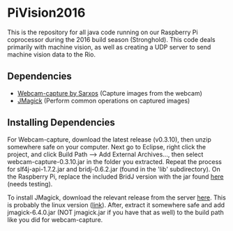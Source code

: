 # PiVision2016

This is the repository for all java code running on our Raspberry Pi coprocessor during the 2016 build season (Stronghold). This code deals primarily with machine vision, as well as creating a UDP server to send machine vision data to the Rio.

## Dependencies

* [Webcam-capture by Sarxos](https://github.com/sarxos/webcam-capture) (Capture images from the webcam)
* [JMagick](http://www.jmagick.org/6.4.0/) (Perform common operations on captured images)

## Installing Dependencies

For Webcam-capture, download the latest release (v0.3.10), then unzip somewhere safe on your computer. Next go to Eclipse, right click the project, and click Build Path --> Add External Archives..., then select webcam-capture-0.3.10.jar in the folder you extracted. Repeat the process for slf4j-api-1.7.2.jar and bridj-0.6.2.jar (found in the 'lib' subdirectory).
On the Raspberry Pi, replace the included BridJ version with the jar found [here](https://oss.sonatype.org/content/repositories/snapshots/com/nativelibs4java/bridj/0.6.3-SNAPSHOT/bridj-0.6.3-20130316.190111-13.jar) (needs testing).

To install JMagick, download the relevant release from the server [here](http://www.jmagick.org/6.4.0/). This is probably the linux version ([link](http://www.jmagick.org/6.4.0/jmagick-linux-6.4.0-Q8.tar.gz)). After, extract it somewhere safe and add jmagick-6.4.0.jar (NOT jmagick.jar if you have that as well) to the build path like you did for webcam-capture.
